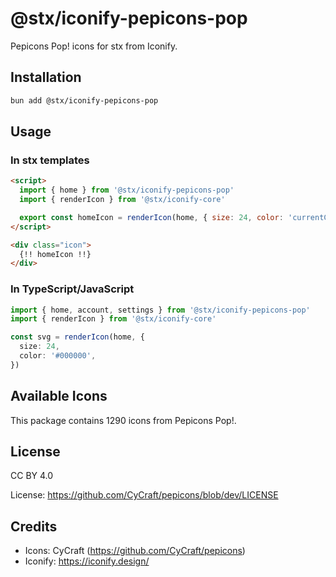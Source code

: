 # @stx/iconify-pepicons-pop

Pepicons Pop! icons for stx from Iconify.

## Installation

```bash
bun add @stx/iconify-pepicons-pop
```

## Usage

### In stx templates

```html
<script>
  import { home } from '@stx/iconify-pepicons-pop'
  import { renderIcon } from '@stx/iconify-core'

  export const homeIcon = renderIcon(home, { size: 24, color: 'currentColor' })
</script>

<div class="icon">
  {!! homeIcon !!}
</div>
```

### In TypeScript/JavaScript

```typescript
import { home, account, settings } from '@stx/iconify-pepicons-pop'
import { renderIcon } from '@stx/iconify-core'

const svg = renderIcon(home, {
  size: 24,
  color: '#000000',
})
```

## Available Icons

This package contains 1290 icons from Pepicons Pop!.

## License

CC BY 4.0

License: https://github.com/CyCraft/pepicons/blob/dev/LICENSE

## Credits

- Icons: CyCraft (https://github.com/CyCraft/pepicons)
- Iconify: https://iconify.design/
